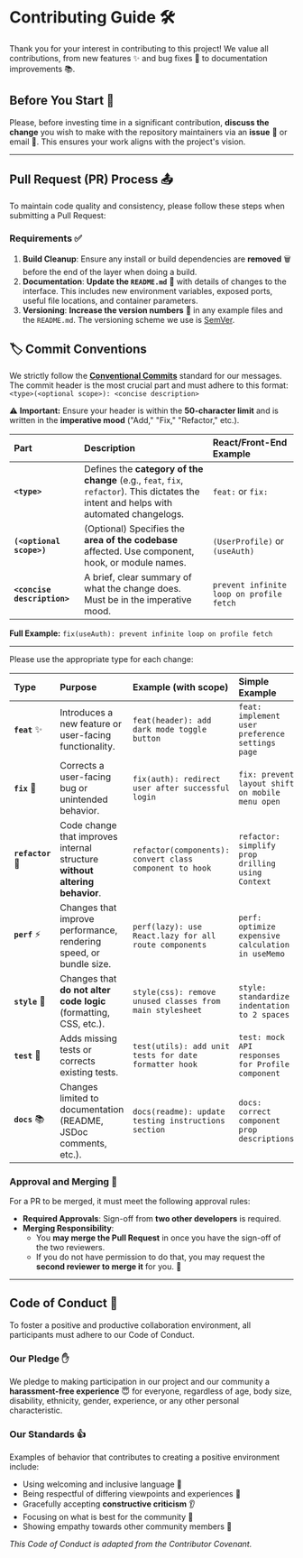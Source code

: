 # Contributing Guide 🛠️

Thank you for your interest in contributing to this project! We value all contributions, from new features ✨ and bug fixes 🐛 to documentation improvements 📚.

## Before You Start 🚦

Please, before investing time in a significant contribution, **discuss the change** you wish to make with the repository maintainers via an **issue** 💬 or email 📧. This ensures your work aligns with the project's vision.

---

## Pull Request (PR) Process 📤

To maintain code quality and consistency, please follow these steps when submitting a Pull Request:

### Requirements ✅

1.  **Build Cleanup**: Ensure any install or build dependencies are **removed** 🗑️ before the end of the layer when doing a build.
2.  **Documentation**: **Update the `README.md`** 📝 with details of changes to the interface. This includes new environment variables, exposed ports, useful file locations, and container parameters.
3.  **Versioning**: **Increase the version numbers** 🔢 in any example files and the `README.md`. The versioning scheme we use is [SemVer](http://semver.org/).

## 🏷️ Commit Conventions

We strictly follow the **[Conventional Commits](https://www.conventionalcommits.org/en/v1.0.0/)** standard for our messages. The commit header is the most crucial part and must adhere to this format: `<type>(<optional scope>): <concise description>`

⚠️ **Important:** Ensure your header is within the **50-character limit** and is written in the **imperative mood** ("Add," "Fix," "Refactor," etc.).

| Part | Description | React/Front-End Example |
| :--- | :--- | :--- |
| **`<type>`** | Defines the **category of the change** (e.g., `feat`, `fix`, `refactor`). This dictates the intent and helps with automated changelogs. | `feat:` or `fix:` |
| **`(<optional scope>)`** | (Optional) Specifies the **area of the codebase** affected. Use component, hook, or module names. | `(UserProfile)` or `(useAuth)` |
| **`<concise description>`** | A brief, clear summary of what the change does. Must be in the imperative mood. | `prevent infinite loop on profile fetch` |

**Full Example:** `fix(useAuth): prevent infinite loop on profile fetch`

---

Please use the appropriate type for each change:

| Type | Purpose | Example (with scope) | Simple Example |
| :--- | :--- | :--- | :--- |
| **`feat`** ✨ | Introduces a new feature or user-facing functionality. | `feat(header): add dark mode toggle button` | `feat: implement user preference settings page` |
| **`fix`** 🐛 | Corrects a user-facing bug or unintended behavior. | `fix(auth): redirect user after successful login` | `fix: prevent layout shift on mobile menu open` |
| **`refactor`** 🔨 | Code change that improves internal structure **without altering behavior**. | `refactor(components): convert class component to hook` | `refactor: simplify prop drilling using Context` |
| **`perf`** ⚡ | Changes that improve performance, rendering speed, or bundle size. | `perf(lazy): use React.lazy for all route components` | `perf: optimize expensive calculation in useMemo` |
| **`style`** 🎨 | Changes that **do not alter code logic** (formatting, CSS, etc.). | `style(css): remove unused classes from main stylesheet` | `style: standardize indentation to 2 spaces` |
| **`test`** 🧪 | Adds missing tests or corrects existing tests. | `test(utils): add unit tests for date formatter hook` | `test: mock API responses for Profile component` |
| **`docs`** 📚 | Changes limited to documentation (README, JSDoc comments, etc.). | `docs(readme): update testing instructions section` | `docs: correct component prop descriptions` |



### Approval and Merging 🤝

For a PR to be merged, it must meet the following approval rules:

* **Required Approvals**: Sign-off from **two other developers** is required.
* **Merging Responsibility**:
    * You **may merge the Pull Request** in once you have the sign-off of the two reviewers.
    * If you do not have permission to do that, you may request the **second reviewer to merge it** for you. 🚀

---

## Code of Conduct 🌟

To foster a positive and productive collaboration environment, all participants must adhere to our Code of Conduct.

### Our Pledge ✋

We pledge to making participation in our project and our community a **harassment-free experience** 😇 for everyone, regardless of age, body size, disability, ethnicity, gender, experience, or any other personal characteristic.

### Our Standards 👍

Examples of behavior that contributes to creating a positive environment include:

* Using welcoming and inclusive language 💖
* Being respectful of differing viewpoints and experiences 🤔
* Gracefully accepting **constructive criticism** 👂
* Focusing on what is best for the community 🎯
* Showing empathy towards other community members 🤗



*This Code of Conduct is adapted from the Contributor Covenant.*
